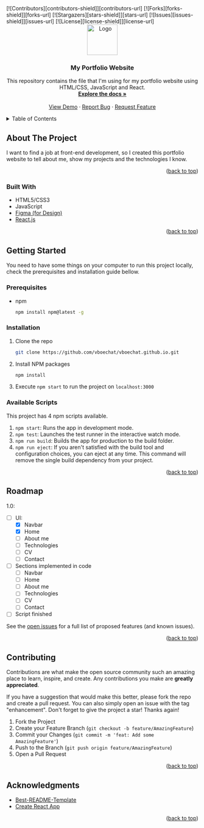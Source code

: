 <div id="top"></div>
<!-- PROJECT SHIELDS -->
[![Contributors][contributors-shield]][contributors-url]
[![Forks][forks-shield]][forks-url]
[![Stargazers][stars-shield]][stars-url]
[![Issues][issues-shield]][issues-url]
[![License][license-shield]][license-url]
<!-- [![LinkedIn][linkedin-shield]][linkedin-url] -->



<!-- PROJECT LOGO -->
<br />
<div align="center">
  <a href="https://github.com/vboechat/vboechat.github.io">
    <img src="images/logo.png" alt="Logo" width="80" height="80">
  </a>

<h3 align="center">My Portfolio Website</h3>

  <p align="center">
    This repository contains the file that I'm using for my portfolio website using HTML/CSS, JavaScript and React.
    <br />
    <a href="https://github.com/vboechat/vboechat.github.io"><strong>Explore the docs »</strong></a>
    <br />
    <br />
    <a href="https://github.com/vboechat/vboechat.github.io">View Demo</a>
    ·
    <a href="https://github.com/vboechat/vboechat.github.io/issues">Report Bug</a>
    ·
    <a href="https://github.com/vboechat/vboechat.github.io/issues">Request Feature</a>
  </p>
</div>



<!-- TABLE OF CONTENTS -->
<details>
  <summary>Table of Contents</summary>
  <ol>
    <li>
      <a href="#about-the-project">About The Project</a>
      <ul>
        <li><a href="#built-with">Built With</a></li>
      </ul>
    </li>
    <li>
      <a href="#getting-started">Getting Started</a>
      <ul>
        <li><a href="#prerequisites">Prerequisites</a></li>
        <li><a href="#installation">Installation</a></li>
        <li><a href="#available-scripts">Available Scripts</a></li>
      </ul>
    </li>
    <!-- <li><a href="#usage">Usage</a></li> -->
    <li><a href="#roadmap">Roadmap</a></li>
    <li><a href="#contributing">Contributing</a></li>
    <!-- <li><a href="#license">License</a></li>
    <li><a href="#contact">Contact</a></li> -->
    <li><a href="#acknowledgments">Acknowledgments</a></li>
  </ol>
</details>



<!-- ABOUT THE PROJECT -->
## About The Project

I want to find a job at front-end development, so I created this portfolio website to tell about me, show my projects and the technologies I know.

<p align="right">(<a href="#top">back to top</a>)</p>



### Built With

* HTML5/CSS3
* JavaScript
* [Figma (for Design)](https://www.figma.com/)
* [React.js](https://reactjs.org/)

<p align="right">(<a href="#top">back to top</a>)</p>



<!-- GETTING STARTED -->
## Getting Started

You need to have some things on your computer to run this project locally, check the prerequisites and installation guide bellow.

### Prerequisites

* npm
  ```sh
  npm install npm@latest -g
  ```

### Installation

1. Clone the repo
   ```sh
   git clone https://github.com/vboechat/vboechat.github.io.git
   ```
2. Install NPM packages
   ```sh
   npm install
   ```
3. Execute `npm start` to run the project on `localhost:3000` 

### Available Scripts

This project has 4 npm scripts available.

1. `npm start`: Runs the app in development mode.
2. `npm test`: Launches the test runner in the interactive watch mode.
3. `npm run build`: Builds the app for production to the build folder.
4. `npm run eject`: If you aren't satisfied with the build tool and configuration choices, you can eject at any time. This command will remove the single build dependency from your project.


<p align="right">(<a href="#top">back to top</a>)</p>



<!-- USAGE EXAMPLES
## Usage

Use this space to show useful examples of how a project can be used. Additional screenshots, code examples and demos work well in this space. You may also link to more resources.

<p align="right">(<a href="#top">back to top</a>)</p>


-->
<!-- ROADMAP -->
## Roadmap

1.0:
- [ ] UI:
  - [X] Navbar
  - [X] Home
  - [ ] About me  
  - [ ] Technologies
  - [ ] CV
  - [ ] Contact
- [ ] Sections implemented in code
    - [ ] Navbar
    - [ ] Home
    - [ ] About me
    - [ ] Technologies
    - [ ] CV
    - [ ] Contact
- [ ] Script finished

See the [open issues](https://github.com/vboechat/vboechat.github.io/issues) for a full list of proposed features (and known issues).

<p align="right">(<a href="#top">back to top</a>)</p>



<!-- CONTRIBUTING -->
## Contributing

Contributions are what make the open source community such an amazing place to learn, inspire, and create. Any contributions you make are **greatly appreciated**.

If you have a suggestion that would make this better, please fork the repo and create a pull request. You can also simply open an issue with the tag "enhancement".
Don't forget to give the project a star! Thanks again!

1. Fork the Project
2. Create your Feature Branch (`git checkout -b feature/AmazingFeature`)
3. Commit your Changes (`git commit -m 'feat: Add some AmazingFeature'`)
4. Push to the Branch (`git push origin feature/AmazingFeature`)
5. Open a Pull Request

<p align="right">(<a href="#top">back to top</a>)</p>



<!-- LICENSE
## License

Distributed under the MIT License. See `LICENSE.txt` for more information.

<p align="right">(<a href="#top">back to top</a>)</p>
-->


<!-- CONTACT
## Contact

vboechat - You can contact me by sending message for .

Project Link: [https://github.com/vboechat/vboechat.github.io](https://github.com/vboechat/vboechat.github.io)

<p align="right">(<a href="#top">back to top</a>)</p>
-->


<!-- ACKNOWLEDGMENTS -->
## Acknowledgments

* [Best-README-Template](https://github.com/othneildrew/Best-README-Template/)
* [Create React App](https://create-react-app.dev/)

<p align="right">(<a href="#top">back to top</a>)</p>



<!-- MARKDOWN LINKS & IMAGES -->
<!-- https://www.markdownguide.org/basic-syntax/#reference-style-links -->
[contributors-shield]: https://img.shields.io/github/contributors/vboechat/vboechat.github.io.svg?style=for-the-badge
[contributors-url]: https://github.com/vboechat/vboechat.github.io/graphs/contributors
[forks-shield]: https://img.shields.io/github/forks/vboechat/vboechat.github.io.svg?style=for-the-badge
[forks-url]: https://github.com/vboechat/vboechat.github.io/network/members
[stars-shield]: https://img.shields.io/github/stars/vboechat/vboechat.github.io.svg?style=for-the-badge
[stars-url]: https://github.com/vboechat/vboechat.github.io/stargazers
[issues-shield]: https://img.shields.io/github/issues/vboechat/vboechat.github.io.svg?style=for-the-badge
[issues-url]: https://github.com/vboechat/vboechat.github.io/issues
[license-shield]: https://img.shields.io/github/license/vboechat/vboechat.github.io.svg?style=for-the-badge
[license-url]: https://github.com/vboechat/vboechat.github.io/blob/master/LICENSE.txt
[linkedin-shield]: https://img.shields.io/badge/-LinkedIn-black.svg?style=for-the-badge&logo=linkedin&colorB=555
[linkedin-url]: https://linkedin.com/in/linkedin_username
[product-screenshot]: images/screenshot.png
